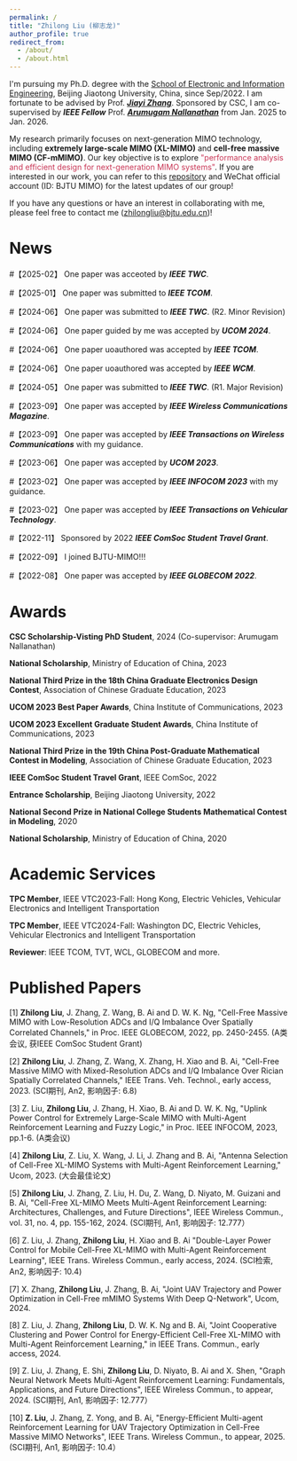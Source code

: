 ```yaml
---
permalink: /
title: "Zhilong Liu (柳志龙)"
author_profile: true
redirect_from: 
  - /about/
  - /about.html
---
```


I'm pursuing my Ph.D. degree with the [School of Electronic and Information Engineering](http://eie.bjtu.edu.cn/), Beijing Jiaotong University, China, since Sep/2022. I am fortunate to be advised by Prof. [***Jiayi Zhang***](https://sites.google.com/site/jiayizhang8650/). Sponsored by CSC, I am co-supervised by ***IEEE Fellow*** Prof. [***Arumugam Nallanathan***](https://www.eecs.qmul.ac.uk/~nalla/) from Jan. 2025 to Jan. 2026.

My research primarily focuses on next-generation MIMO technology, including **extremely large-scale MIMO (XL-MIMO)** and **cell-free massive MIMO (CF-mMIMO)**. Our key objective is to explore <font color="#C93756">"performance analysis and efficient design for next-generation MIMO systems"</font>. If you are interested in our work, you can refer to this [repository](https://github.com/BJTU-MIMO) and WeChat official account (ID: BJTU MIMO) for the latest updates of our group!

If you have any questions or have an interest in collaborating with me, please feel free to contact me (zhilongliu@bjtu.edu.cn)!

News
======
#【2025-02】 One paper was acceoted by ***IEEE TWC***.

#【2025-01】 One paper was submitted to ***IEEE TCOM***.

#【2024-06】 One paper was submitted to ***IEEE TWC***. (R2. Minor Revision)

#【2024-06】 One paper guided by me was accepted by ***UCOM 2024***.

#【2024-06】 One paper uoauthored was accepted by ***IEEE TCOM***.

#【2024-06】 One paper uoauthored was accepted by ***IEEE WCM***.

#【2024-05】 One paper was submitted to ***IEEE TWC***. (R1. Major Revision)

#【2023-09】 One paper was accepted by ***IEEE Wireless Communications Magazine***.

#【2023-09】 One paper was accepted by ***IEEE Transactions on Wireless Communications*** with my guidance.

#【2023-06】 One paper was accepted by ***UCOM 2023***.

#【2023-02】 One paper was accepted by ***IEEE INFOCOM 2023*** with my guidance.

#【2023-02】 One paper was accepted by ***IEEE Transactions on Vehicular Technology***.

#【2022-11】 Sponsored by 2022 ***IEEE ComSoc Student Travel Grant***.

#【2022-09】 I joined BJTU-MIMO!!!

#【2022-08】 One paper was accepted by ***IEEE GLOBECOM 2022***.

Awards
======
**CSC Scholarship-Visting PhD Student**, 2024 (Co-supervisor: Arumugam Nallanathan)

**National Scholarship**, Ministry of Education of China, 2023

**National Third Prize in the 18th China Graduate Electronics Design Contest**, Association of Chinese Graduate Education, 2023

**UCOM 2023 Best Paper Awards**, China Institute of Communications, 2023

**UCOM 2023 Excellent Graduate Student Awards**, China Institute of Communications, 2023

**National Third Prize in the 19th China Post-Graduate Mathematical Contest in Modeling**, Association of Chinese Graduate Education, 2023

**IEEE ComSoc Student Travel Grant**, IEEE ComSoc, 2022

**Entrance Scholarship**, Beijing Jiaotong University, 2022

**National Second Prize in National College Students Mathematical Contest in Modeling**, 2020

**National Scholarship**, Ministry of Education of China, 2020


Academic Services
======
**TPC Member**, IEEE VTC2023-Fall: Hong Kong, Electric Vehicles, Vehicular Electronics and Intelligent Transportation

**TPC Member**, IEEE VTC2024-Fall: Washington DC, Electric Vehicles, Vehicular Electronics and Intelligent Transportation

**Reviewer**: IEEE TCOM, TVT, WCL, GLOBECOM and more.

Published Papers
======

[1] **Zhilong Liu**, J. Zhang, Z. Wang, B. Ai and D. W. K. Ng, "Cell-Free Massive MIMO with Low-Resolution ADCs and I/Q Imbalance Over Spatially Correlated Channels," in Proc. IEEE GLOBECOM, 2022, pp. 2450-2455. (A类会议, 获IEEE ComSoc Student Grant)

[2] **Zhilong Liu**, J. Zhang, Z. Wang, X. Zhang, H. Xiao and B. Ai, "Cell-Free Massive MIMO with Mixed-Resolution ADCs and I/Q Imbalance Over Rician Spatially Correlated Channels," IEEE Trans. Veh. Technol., early access, 2023. (SCI期刊, An2, 影响因子: 6.8)

[3] Z. Liu, **Zhilong Liu**, J. Zhang, H. Xiao, B. Ai and D. W. K. Ng, "Uplink Power Control for Extremely Large-Scale MIMO with Multi-Agent Reinforcement Learning and Fuzzy Logic," in Proc. IEEE INFOCOM, 2023, pp.1-6. (A类会议)

[4] **Zhilong Liu**, Z. Liu, X. Wang, J. Li, J. Zhang and B. Ai, "Antenna Selection of Cell-Free XL-MIMO Systems with Multi-Agent Reinforcement Learning," Ucom, 2023. (大会最佳论文)

[5] **Zhilong Liu**, J. Zhang, Z. Liu, H. Du, Z. Wang, D. Niyato, M. Guizani and B. Ai, "Cell-Free XL-MIMO Meets Multi-Agent Reinforcement Learning: Architectures, Challenges, and Future Directions", IEEE Wireless Commun., vol. 31, no. 4, pp. 155-162, 2024. (SCI期刊, An1, 影响因子: 12.777）

[6] Z. Liu, J. Zhang, **Zhilong Liu**, H. Xiao and B. Ai "Double-Layer Power Control for Mobile Cell-Free XL-MIMO with Multi-Agent Reinforcement Learning", IEEE Trans. Wireless Commun., early access, 2024. (SCI检索, An2, 影响因子: 10.4)

[7] X. Zhang, **Zhilong Liu**, J. Zhang, B. Ai, "Joint UAV Trajectory and Power Optimization in Cell-Free mMIMO Systems With Deep Q-Network", Ucom, 2024.

[8] Z. Liu, J. Zhang, **Zhilong Liu**, D. W. K. Ng and B. Ai, "Joint Cooperative Clustering and Power Control for Energy-Efficient Cell-Free XL-MIMO with Multi-Agent Reinforcement Learning," in IEEE Trans. Commun., early access, 2024.

[9] Z. Liu, J. Zhang, E. Shi, **Zhilong Liu**, D. Niyato,  B. Ai and X. Shen, "Graph Neural Network Meets Multi-Agent Reinforcement Learning: Fundamentals, Applications, and Future Directions", IEEE Wireless Commun., to appear, 2024. (SCI期刊, An1, 影响因子: 12.777）

[10] **Z. Liu**, J. Zhang, Z. Yong, and B. Ai, "Energy-Efficient Multi-agent Reinforcement Learning for UAV Trajectory Optimization in Cell-Free Massive MIMO Networks", IEEE Trans. Wireless Commun., to appear, 2025. (SCI期刊, An1, 影响因子: 10.4）





